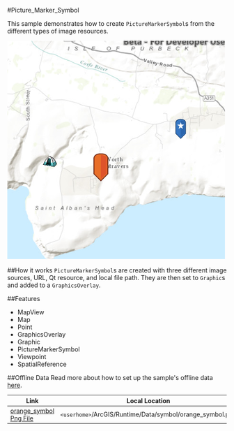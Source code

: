 #Picture_Marker_Symbol

This sample demonstrates how to create `PictureMarkerSymbol`s from the different types of image resources.

![](screenshot.png)

##How it works
`PictureMarkerSymbol`s are created with three different image sources, URL, Qt resource, and local file path. They are then set to `Graphic`s and added to a `GraphicsOverlay`.

##Features
- MapView
- Map
- Point
- GraphicsOverlay
- Graphic
- PictureMarkerSymbol
- Viewpoint
- SpatialReference

##Offline Data
Read more about how to set up the sample's offline data [here](http://links.esri.com/ArcGISRuntimeQtSamples).

Link | Local Location
---------|-------|
|[orange_symbol Png File](https://www.arcgis.com/home/item.html?id=1c95ea3b6e4843cdbd6ae354efb97f0c)| `<userhome>`/ArcGIS/Runtime/Data/symbol/orange_symbol.png |

